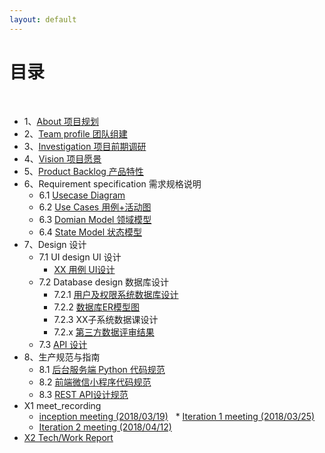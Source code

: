 ```yaml
---
layout: default
---
```


# [](#TOC)目录

&nbsp;&nbsp; 

* 1、[About 项目规划](01-about)
* 2、[Team profile 团队组建](02-team-profile)
* 3、[Investigation 项目前期调研](03-investigation)
* 4、[Vision 项目愿景](04-vision)
* 5、[Product Backlog 产品特性](05-product-backlog)
* 6、Requirement specification 需求规格说明
    - 6.1 [Usecase Diagram](06-01-usecase-diagram)
    - 6.2 [Use Cases 用例+活动图](06-02-use-cases)
    - 6.3 [Domian Model 领域模型](06-03-domain-model)
    - 6.4 [State Model 状态模型](06-04-state-model)
* 7、Design 设计
    - 7.1 UI design UI 设计
        - [XX 用例 UI设计](07-01-01-XX-ui-design)
    - 7.2 Database design 数据库设计
        - 7.2.1 [用户及权限系统数据库设计](07-02-01-database-design)
        - 7.2.2 [数据库ER模型图](07-02-02-database-er-model)
        - 7.2.3 XX子系统数据课设计
        - 7.2.x [第三方数据评审结果](07-02-03-第三方数据评审结果)
    - 7.3 [API 设计](07-03-API)
* 8、生产规范与指南
    - 8.1 [后台服务端 Python 代码规范](08-01-backend-coding-standard)
    - 8.2 [前端微信小程序代码规范](08-02-frontend-coding-standard)
    - 8.3 [REST API设计规范](08-03-RESTful-api-design-standard)
* X1 meet_recording
    * [inception meeting (2018/03/19)](X1-inception-meeting)
    * [Iteration 1 meeting (2018/03/25)](X1-Iteration-1-meeting(2018\03\25))
    * [Iteration 2 meeting (2018/04/12)](X1-Iteration-2-meeting(2018\04\12))
* [X2 Tech/Work Report](X2-techwork-report)
